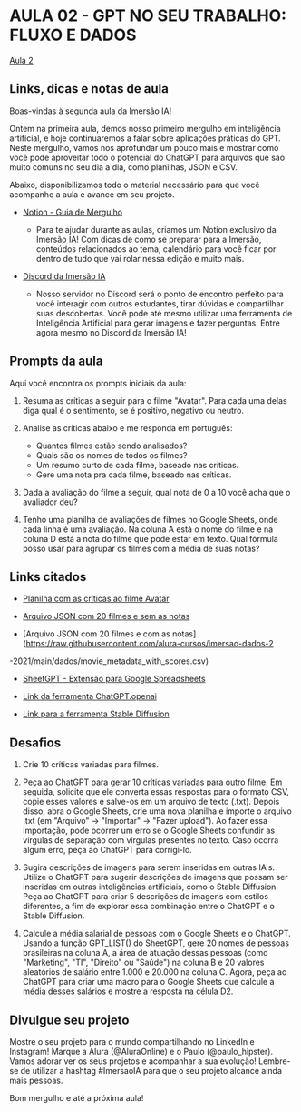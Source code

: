 # AULA 02 - GPT NO SEU TRABALHO: FLUXO E DADOS
[Aula 2](https://youtu.be/CFaCEnPzodU)

## Links, dicas e notas de aula

Boas-vindas à segunda aula da Imersão IA!

Ontem na primeira aula, demos nosso primeiro mergulho em inteligência artificial, e hoje continuaremos a falar sobre aplicações práticas do GPT. Neste mergulho, vamos nos aprofundar um pouco mais e mostrar como você pode aproveitar todo o potencial do ChatGPT para arquivos que são muito comuns no seu dia a dia, como planilhas, JSON e CSV.

Abaixo, disponibilizamos todo o material necessário para que você acompanhe a aula e avance em seu projeto.

- [Notion - Guia de Mergulho](https://www.notion.so/imersaoia/4d2f9f4e9b6d4d5795d5a4804092a1b3)
  - Para te ajudar durante as aulas, criamos um Notion exclusivo da Imersão IA! Com dicas de como se preparar para a Imersão, conteúdos relacionados ao tema, calendário para você ficar por dentro de tudo que vai rolar nessa edição e muito mais.

- [Discord da Imersão IA](https://discord.com/invite/P4aDhFprFv)
  - Nosso servidor no Discord será o ponto de encontro perfeito para você interagir com outros estudantes, tirar dúvidas e compartilhar suas descobertas. Você pode até mesmo utilizar uma ferramenta de Inteligência Artificial para gerar imagens e fazer perguntas. Entre agora mesmo no Discord da Imersão IA!

## Prompts da aula

Aqui você encontra os prompts iniciais da aula:

1. Resuma as críticas a seguir para o filme "Avatar". Para cada uma delas diga qual é o sentimento, se é positivo, negativo ou neutro.

2. Analise as críticas abaixo e me responda em português:
   - Quantos filmes estão sendo analisados?
   - Quais são os nomes de todos os filmes?
   - Um resumo curto de cada filme, baseado nas críticas.
   - Gere uma nota pra cada filme, baseado nas críticas.

3. Dada a avaliação do filme a seguir, qual nota de 0 a 10 você acha que o avaliador deu?

4. Tenho uma planilha de avaliações de filmes no Google Sheets, onde cada linha é uma avaliação. Na coluna A está o nome do filme e na coluna D está a nota do filme que pode estar em texto. Qual fórmula posso usar para agrupar os filmes com a média de suas notas?

## Links citados

- [Planilha com as críticas ao filme Avatar](https://docs.google.com/spreadsheets/d/1PGg7V1T9DXnylHyfLWg1TG-ITRmCZZNpRbInJ0BX6h4/edit#gid=0)

- [Arquivo JSON com 20 filmes e sem as notas](https://raw.githubusercontent.com/alura-cursos/imersao-dados-2-2021/main/dados/movie_metadata_without_scores.csv)

- [Arquivo JSON com 20 filmes e com as notas](https://raw.githubusercontent.com/alura-cursos/imersao-dados-2

-2021/main/dados/movie_metadata_with_scores.csv)

- [SheetGPT - Extensão para Google Spreadsheets](https://openai.com/blog/announcing-sheetgpt/)

- [Link da ferramenta ChatGPT.openai](https://platform.openai.com/docs/guides/chat)

- [Link para a ferramenta Stable Diffusion](https://platform.openai.com/docs/guides/stable-baselines)

## Desafios

1. Crie 10 críticas variadas para filmes.

2. Peça ao ChatGPT para gerar 10 críticas variadas para outro filme. Em seguida, solicite que ele converta essas respostas para o formato CSV, copie esses valores e salve-os em um arquivo de texto (.txt). Depois disso, abra o Google Sheets, crie uma nova planilha e importe o arquivo .txt (em "Arquivo" -> "Importar" -> "Fazer upload"). Ao fazer essa importação, pode ocorrer um erro se o Google Sheets confundir as vírgulas de separação com vírgulas presentes no texto. Caso ocorra algum erro, peça ao ChatGPT para corrigi-lo.

3. Sugira descrições de imagens para serem inseridas em outras IA's. Utilize o ChatGPT para sugerir descrições de imagens que possam ser inseridas em outras inteligências artificiais, como o Stable Diffusion. Peça ao ChatGPT para criar 5 descrições de imagens com estilos diferentes, a fim de explorar essa combinação entre o ChatGPT e o Stable Diffusion.

4. Calcule a média salarial de pessoas com o Google Sheets e o ChatGPT. Usando a função GPT_LIST() do SheetGPT, gere 20 nomes de pessoas brasileiras na coluna A, a área de atuação dessas pessoas (como "Marketing", "TI", "Direito" ou "Saúde") na coluna B e 20 valores aleatórios de salário entre 1.000 e 20.000 na coluna C. Agora, peça ao ChatGPT para criar uma macro para o Google Sheets que calcule a média desses salários e mostre a resposta na célula D2.

## Divulgue seu projeto

Mostre o seu projeto para o mundo compartilhando no LinkedIn e Instagram! Marque a Alura (@AluraOnline) e o Paulo (@paulo_hipster). Vamos adorar ver os seus projetos e acompanhar a sua evolução! Lembre-se de utilizar a hashtag #ImersaoIA para que o seu projeto alcance ainda mais pessoas.

Bom mergulho e até a próxima aula!